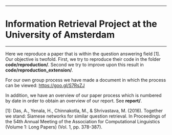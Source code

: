 ___
# Information Retrieval Project at the University of Amsterdam
____

Here we reproduce a paper that is within the question answering field [1]. Our objective is twofold. First, we try to reproduce their code in the folder **code/reproduction/**. Second we try to improve upon this result in **code/reproduction_extension/**.

For our own group process we have made a document in which the process can be viewed: 
https://goo.gl/S7RsZJ

In addition, we have an overview of our paper process which is numbered by date in order to obtain an overview of our report. See **report/**.

[1]: Das, A., Yenala, H., Chinnakotla, M., & Shrivastava, M. (2016). Together we stand: Siamese networks for similar question retrieval. In Proceedings of the 54th Annual Meeting of the Association for Computational Linguistics (Volume 1: Long Papers) (Vol. 1, pp. 378-387).

